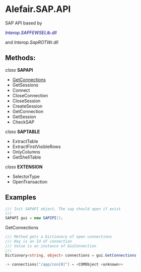 # Alefair.SAP.API

<div>SAP API based by <p style="color: darkblue;"><i>Interop.SAPFEWSELib.dll</i></p> and <i>Interop.SapROTWr.dll</i></div>

## Methods:

*class* **SAPAPI**
- [GetConnections](#GetConnections)
- GetSessions
- Connect
- CloseConnection
- CloseSession
- CreateSession
- GetConnection
- GetSession
- CheckSAP


*class* **SAPTABLE**
- ExtractTable
- ExtractFirstVisibleRows
- OnlyColumns
- GetShellTable


*class* **EXTENSION**
- SelectorType
- OpenTransaction


## Examples

```csharp
/// Init SAPAPI object, The sap should open if exist
///
SAPAPI gui = new SAPIPI();
```


<div id="GetConnections">GetConnections</div>

```csharp
/// Method gets a Dictionary of open connections
/// Key is an Id of connection
/// Value is an instance of GuiConnection
///
Dictionary<string, object> connections = gui.GetConnections

-> connections["/app/con[0]"] = <COMObject <unknown>>
```
